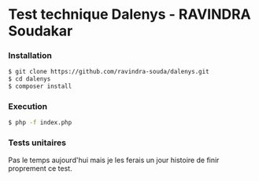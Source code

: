 # Test technique Dalenys - RAVINDRA Soudakar

### Installation

```sh
$ git clone https://github.com/ravindra-souda/dalenys.git
$ cd dalenys
$ composer install
```

### Execution

```sh
$ php -f index.php
```

### Tests unitaires

Pas le temps aujourd'hui mais je les ferais un jour histoire de finir proprement ce test.
